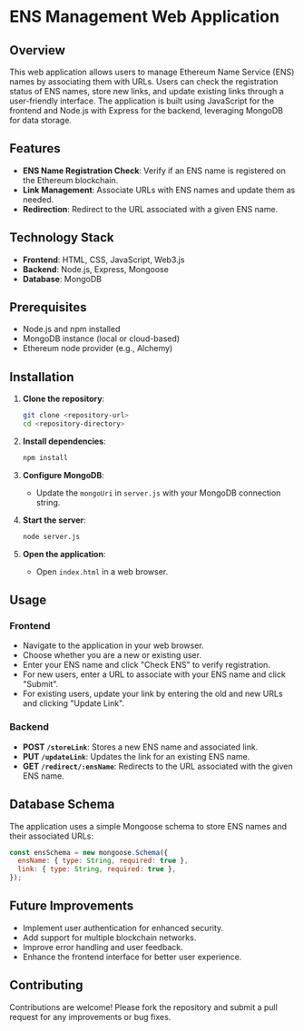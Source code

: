 
# ENS Management Web Application

## Overview

This web application allows users to manage Ethereum Name Service (ENS) names by associating them with URLs. Users can check the registration status of ENS names, store new links, and update existing links through a user-friendly interface. The application is built using JavaScript for the frontend and Node.js with Express for the backend, leveraging MongoDB for data storage.

## Features

- **ENS Name Registration Check**: Verify if an ENS name is registered on the Ethereum blockchain.
- **Link Management**: Associate URLs with ENS names and update them as needed.
- **Redirection**: Redirect to the URL associated with a given ENS name.

## Technology Stack

- **Frontend**: HTML, CSS, JavaScript, Web3.js
- **Backend**: Node.js, Express, Mongoose
- **Database**: MongoDB

## Prerequisites

- Node.js and npm installed
- MongoDB instance (local or cloud-based)
- Ethereum node provider (e.g., Alchemy)

## Installation

1. **Clone the repository**:
   ```bash
   git clone <repository-url>
   cd <repository-directory>
   ```

2. **Install dependencies**:
   ```bash
   npm install
   ```

3. **Configure MongoDB**:
   - Update the `mongoUri` in `server.js` with your MongoDB connection string.

4. **Start the server**:
   ```bash
   node server.js
   ```

5. **Open the application**:
   - Open `index.html` in a web browser.

## Usage

### **Frontend**

- Navigate to the application in your web browser.
- Choose whether you are a new or existing user.
- Enter your ENS name and click "Check ENS" to verify registration.
- For new users, enter a URL to associate with your ENS name and click "Submit".
- For existing users, update your link by entering the old and new URLs and clicking "Update Link".

### **Backend**

- **POST `/storeLink`**: Stores a new ENS name and associated link.
- **PUT `/updateLink`**: Updates the link for an existing ENS name.
- **GET `/redirect/:ensName`**: Redirects to the URL associated with the given ENS name.

## Database Schema

The application uses a simple Mongoose schema to store ENS names and their associated URLs:

```javascript
const ensSchema = new mongoose.Schema({
  ensName: { type: String, required: true },
  link: { type: String, required: true },
});
```

## Future Improvements

- Implement user authentication for enhanced security.
- Add support for multiple blockchain networks.
- Improve error handling and user feedback.
- Enhance the frontend interface for better user experience.

## Contributing

Contributions are welcome! Please fork the repository and submit a pull request for any improvements or bug fixes.

